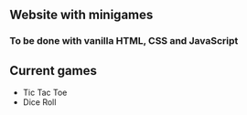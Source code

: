 ## Website with minigames
### To be done with vanilla HTML, CSS and JavaScript

## Current games
- Tic Tac Toe
- Dice Roll
